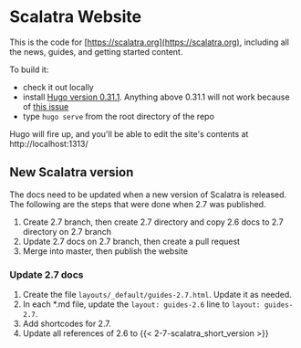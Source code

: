 Scalatra Website
================

This is the code for [https://scalatra.org](https://scalatra.org), including all the news, guides, and getting started content.

To build it:

* check it out locally
* install [Hugo version 0.31.1](https://gohugo.io). Anything above 0.31.1 will not work because of [this issue](https://github.com/scalatra/scalatra-website/issues/196)
* type `hugo serve` from the root directory of the repo

Hugo will fire up, and you'll be able to edit the site's contents at http://localhost:1313/

## New Scalatra version
The docs need to be updated when a new version of Scalatra is released. The following are the steps that were done when 2.7 was published.

1. Create 2.7 branch, then create 2.7 directory and copy 2.6 docs to 2.7 directory on 2.7 branch
1. Update 2.7 docs on 2.7 branch, then create a pull request
1. Merge into master, then publish the website

### Update 2.7 docs
1. Create the file `layouts/_default/guides-2.7.html`. Update it as needed.
1. In each *.md file, update the `layout: guides-2.6` line to `layout: guides-2.7`.
1. Add shortcodes for 2.7.
1. Update all references of 2.6 to {{< 2-7-scalatra_short_version >}} 
